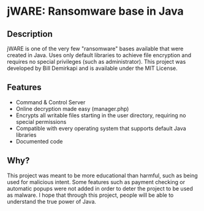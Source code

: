 # jWARE: Ransomware base in Java
## Description
jWARE is one of the very few "ransomware" bases available that were created in Java. Uses only default libraries to achieve file encryption and requires no special privileges (such as administrator). This project was developed by Bill Demirkapi and is available under the MIT License.
## Features
* Command & Control Server
* Online decryption made easy (manager.php)
* Encrypts all writable files starting in the user directory, requiring no special permissions
* Compatible with every operating system that supports default Java libraries
* Documented code
## Why?
This project was meant to be more educational than harmful, such as being used for malicious intent. Some features such as payment checking or automatic popups were not added in order to deter the project to be used as malware. I hope that through this project, people will be able to understand the true power of Java.
